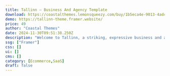 ```yaml
---
title: Tallinn — Business And Agency Template
download: https://coastalthemes.lemonsqueezy.com/buy/1b5eca4e-9013-4adc-9e97-d0bb830f17e1
demo: https://tallinn-theme.framer.website/
price: 49
author: "Coastal Themes"
date: 2024-11-30T09:51:38.250Z
description: "Welcome to Tallinn, a striking, expressive business and agency template perfect for showcasing your product features or agency services."
ssg: ["Framer"]
css: []
ui: []
cms: []
category: [Ecommerce,SaaS]
draft: false
---
```

